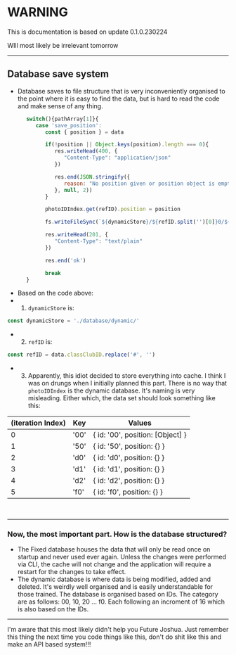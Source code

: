 # WARNING
This is documentation is based on update 0.1.0.230224

WIll most likely be irrelevant tomorrow

<hr>

## Database save system

- Database saves to file structure that is very inconveniently organised to the point where it is easy to find the data, but is hard to read the code and make sense of any thing.

``` js
      switch(){pathArray[1]}{
         case 'save_position':
            const { position } = data

            if(!position || Object.keys(position).length === 0){
               res.writeHead(400, {
                  "Content-Type": "application/json"
               })

               res.end(JSON.stringify({
                  reason: "No position given or position object is empty."
               }, null, 2))
            }

            photoIDIndex.get(refID).position = position

            fs.writeFileSync(`${dynamicStore}/${refID.split('')[0]}0/${refID}.json`, JSON.stringify(photoIDIndex.get(refID), null, 2))

            res.writeHead(201, {
               "Content-Type": "text/plain"
            })

            res.end('ok')

            break
      }
```

- Based on the code above:
- 1. ```dynamicStore``` is:
``` js
const dynamicStore = './database/dynamic/'
```

- 2. ```refID``` is:

``` js
const refID = data.classClubID.replace('#', '')
```

- 3. Apparently, this idiot decided to store everything into cache. I think I was on drungs when I initially planned this part. There is no way that ```photoIDIndex``` is the dynamic database. It's naming is very misleading. Either which, the data set should look something like this:


| (iteration Index) | Key | Values 
|-|-|-
| 0 | '00' | { id: '00', position: [Object] }
| 1 | '50' | { id: '50', position: {} }
| 2 | 'd0' | { id: 'd0', position: {} }
| 3 | 'd1' | { id: 'd1', position: {} }
| 4 | 'd2' | { id: 'd2', position: {} }
| 5 | 'f0' | { id: 'f0', position: {} }

<br>
<hr>

### Now, the most important part. How is the database structured?
- The Fixed database houses the data that will only be read once on startup and never used ever again. Unless the changes were performed via CLI, the cache will not change and the application will require a restart for the changes to take effect.
- The dynamic database is where data is being modified, added and deleted. It's weirdly well organised and is easily understandable for those trained. The database is organised based on IDs. The category are as follows: 00, 10, 20 ... f0. Each following an incroment of 16 which is also based on the IDs.

<hr>

I'm aware that this most likely didn't help you Future Joshua. Just remember this thing the next time you code things like this, don't do shit like this and make an API based system!!!